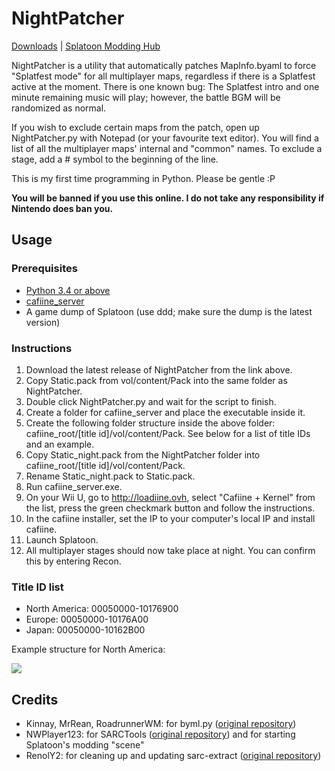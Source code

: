 # NightPatcher

[Downloads](https://github.com/OatmealDome/SplatoonUtilities/releases/tag/NightPatcher) | [Splatoon Modding Hub](http://gbatemp.net/threads/splatoon-modding-hub.425670/)

NightPatcher is a utility that automatically patches MapInfo.byaml to force "Splatfest mode" for all multiplayer maps, regardless if there is a Splatfest active at the moment. There is one known bug: The Splatfest intro and one minute remaining music will play; however, the battle BGM will be randomized as normal.

If you wish to exclude certain maps from the patch, open up NightPatcher.py with Notepad (or your favourite text editor). You will find a list of all the multiplayer maps' internal and "common" names. To exclude a stage, add a \# symbol to the beginning of the line.

This is my first time programming in Python. Please be gentle :P

**You will be banned if you use this online. I do not take any responsibility if Nintendo does ban you.**

## Usage

### Prerequisites

* [Python 3.4 or above](https://www.python.org/downloads/)
* [cafiine_server](https://github.com/MrRean/Cafiine-410-551/blob/master/server/cafiine_server.exe)
* A game dump of Splatoon (use ddd; make sure the dump is the latest version)

### Instructions

1. Download the latest release of NightPatcher from the link above.
2. Copy Static.pack from vol/content/Pack into the same folder as NightPatcher.
3. Double click NightPatcher.py and wait for the script to finish.
4. Create a folder for cafiine_server and place the executable inside it.
5. Create the following folder structure inside the above folder: cafiine_root/[title id]/vol/content/Pack. See below for a list of title IDs and an example.
6. Copy Static_night.pack from the NightPatcher folder into cafiine_root/[title id]/vol/content/Pack.
7. Rename Static_night.pack to Static.pack.
8. Run cafiine_server.exe.
9. On your Wii U, go to http://loadiine.ovh, select "Cafiine + Kernel" from the list, press the green checkmark button and follow the instructions.
10. In the cafiine installer, set the IP to your computer's local IP and install cafiine.
11. Launch Splatoon.
12. All multiplayer stages should now take place at night. You can confirm this by entering Recon.

### Title ID list

- North America: 00050000-10176900
- Europe: 00050000-10176A00
- Japan: 00050000-10162B00

Example structure for North America:

<img src="http://i.imgur.com/d5v4MWb.png" />

## Credits

* Kinnay, MrRean, RoadrunnerWM: for byml.py ([original repository](https://github.com/MrRean/Splat3D))
* NWPlayer123: for SARCTools ([original repository](https://github.com/NWPlayer123/WiiUTools/tree/master/SARCTools)) and for starting Splatoon's modding "scene"
* RenolY2: for cleaning up and updating sarc-extract ([original repository](https://github.com/RenolY2/sarc-extract))
